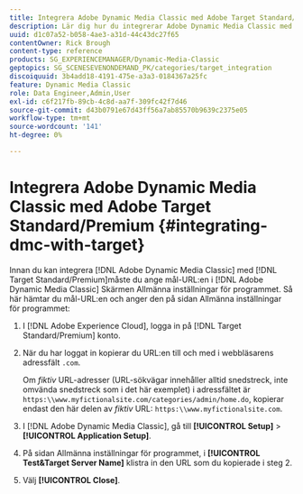 ```yaml
---
title: Integrera Adobe Dynamic Media Classic med Adobe Target Standard/Premium
description: Lär dig hur du integrerar Adobe Dynamic Media Classic med Adobe Target Standard/Premium.
uuid: d1c07a52-b058-4ae3-a31d-44c43dc27f65
contentOwner: Rick Brough
content-type: reference
products: SG_EXPERIENCEMANAGER/Dynamic-Media-Classic
geptopics: SG_SCENESEVENONDEMAND_PK/categories/target_integration
discoiquuid: 3b4add18-4191-475e-a3a3-0184367a25fc
feature: Dynamic Media Classic
role: Data Engineer,Admin,User
exl-id: c6f217fb-89cb-4c8d-aa7f-309fc42f7d46
source-git-commit: d43b0791e67d43ff56a7ab85570b9639c2375e05
workflow-type: tm+mt
source-wordcount: '141'
ht-degree: 0%

---
```


# Integrera Adobe Dynamic Media Classic med Adobe Target Standard/Premium {#integrating-dmc-with-target}

Innan du kan integrera [!DNL Adobe Dynamic Media Classic] med [!DNL Target Standard/Premium]måste du ange mål-URL:en i [!DNL Adobe Dynamic Media Classic] Skärmen Allmänna inställningar för programmet. Så här hämtar du mål-URL:en och anger den på sidan Allmänna inställningar för programmet:

1. I [!DNL Adobe Experience Cloud], logga in på [!DNL Target Standard/Premium] konto.
1. När du har loggat in kopierar du URL:en till och med i webbläsarens adressfält `.com`.

   Om *fiktiv* URL-adresser (URL-sökvägar innehåller alltid snedstreck, inte omvända snedstreck som i det här exemplet) i adressfältet är `https:\\www.myfictionalsite.com/categories/admin/home.do`, kopierar endast den här delen av *fiktiv* URL: `https:\\www.myfictionalsite.com`.

1. I [!DNL Adobe Dynamic Media Classic], gå till **[!UICONTROL Setup]** > **[!UICONTROL Application Setup]**.
1. På sidan Allmänna inställningar för programmet, i **[!UICONTROL Test&Target Server Name]** klistra in den URL som du kopierade i steg 2.
1. Välj **[!UICONTROL Close]**.
